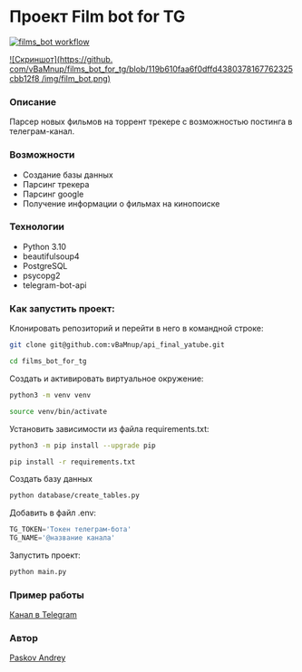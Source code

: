 # Проект Film bot for TG

[![films_bot workflow](https://github.com/vBaMnup/films_bot_for_tg/actions/workflows/films_bot.yml/badge.svg)](https://github.com/vBaMnup/films_bot_for_tg/actions/workflows/films_bot.yml)

[![Скриншот](https://github.
com/vBaMnup/films_bot_for_tg/blob/119b610faa6f0dffd4380378167762325cbb12f8
/img/film_bot.png)](https://t.me/funanekdot)

### Описание
Парсер новых фильмов на торрент трекере с возможностью постинга в телеграм-канал.
### Возможности

- Создание базы данных
- Парсинг трекера
- Парсинг google
- Получение информации о фильмах на кинопоиске
### Технологии

- Python 3.10
- beautifulsoup4
- PostgreSQL
- psycopg2
- telegram-bot-api

### Как запустить проект:

Клонировать репозиторий и перейти в него в командной строке:

``` bash
git clone git@github.com:vBaMnup/api_final_yatube.git
```

```bash
cd films_bot_for_tg
```

Cоздать и активировать виртуальное окружение:

``` bash
python3 -m venv venv
```

``` bash
source venv/bin/activate
```

Установить зависимости из файла requirements.txt:
``` bash
python3 -m pip install --upgrade pip
```

``` bash
pip install -r requirements.txt
```
Создать базу данных
```bash
python database/create_tables.py
```

Добавить в файл .env:
```python
TG_TOKEN='Токен телеграм-бота'
TG_NAME='@название канала'
```

Запустить проект:

``` bash
python main.py
```

### Пример работы
[Канал в Telegram](https://t.me/funanekdot)


### Автор
[Paskov Andrey](https://vk.com/andrey_paskov)